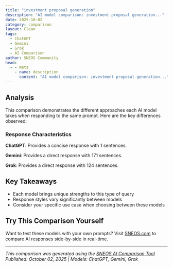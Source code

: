 ```yaml
---
title: "investment proposal generation"
description: "AI model comparison: investment proposal generation..."
date: 2025-10-02
category: comparison
layout: Clean
tags:
  - ChatGPT
  - Gemini
  - Grok
  - AI Comparison
author: SNEOS Community
head:
  - - meta
    - name: description
      content: "AI model comparison: investment proposal generation..."
---
```


<ChatComparison
  title="investment proposal generation"
  prompt="investment proposal generation"
  :responses='{
    "ChatGPT": "Creating an investment proposal requires a structured approach that effectively communicates the value and potential of the investment opportunity. Below is a general template and outline you can follow to generate an investment proposal. Customize the content according to your specific investment opportunity.\n\n### Investment Proposal Template\n\n#### 1. Executive Summary\n   - **Objective:** Summarize the investment opportunity, the amount of investment needed, and the expected returns.\n   - **Company Overview:** Basic information about the business, including the mission, vision, and key differentiators.\n\n#### 2. Business Description\n   - **Industry Overview:** Provide insights into the industry in which the business operates, including trends, size, and growth potential.\n   - **Company Background:** Discuss the history of the company, its founding, and key milestones achieved.\n   - **Products/Services:** Detail the products or services offered, including unique features and benefits.\n\n#### 3. Market Analysis\n   - **Target Market:** Define the target audience and customer segments.\n   - **Market Size and Growth:** Provide data on the current market size and projected growth rates.\n   - **Competitive Analysis:** Identify key competitors and assess their strengths and weaknesses.\n   - **Market Trends:** Discuss relevant trends that could impact the business positively or negatively.\n\n#### 4. Business Model\n   - **Revenue Streams:** Describe how the business generates revenue.\n   - **Cost Structure:** Outline the major costs involved in running the business.\n   - **Sales Strategy:** Explain how the product or service will be sold and marketed.\n\n#### 5. Financial Projections\n   - **Funding Requirements:** Specify the amount of investment sought and its intended use.\n   - **Projected Financial Statements:** Include income statements, cash flow statements, and balance sheets for the next 3-5 years.\n   - **Break-even Analysis:** Determine when the business is expected to become profitable.\n\n#### 6. Use of Funds\n   - **Allocation:** Provide a detailed breakdown of how the investment funds will be used (e.g., product development, marketing, hiring, operational expenses).\n   \n#### 7. Management Team\n   - **Team Overview:** Introduce the key members of the management team, their backgrounds, and relevant experience.\n   - **Advisors and Board Members:** List any advisors or board members who provide additional expertise and credibility.\n\n#### 8. Risk Analysis\n   - **Identify Risks:** Highlight potential risks and challenges facing the business (e.g., market risks, operational risks, financial risks).\n   - **Mitigation Strategies:** Discuss how the company plans to address or mitigate these risks.\n\n#### 9. Exit Strategy\n   - **Potential Exit Options:** Describe possible exit strategies for investors (e.g., acquisition, IPO, buyback).\n   - **Expected Returns:** Provide estimates of the return on investment and timeline for exit.\n\n#### 10. Appendices\n   - **Supporting Documents:** Include any additional information like detailed financial forecasts, market research data, resumes of key team members, or product/service descriptions.\n\n### Tips for a Successful Investment Proposal\n1. **Be Concise and Clear:** Keep your proposal focused, straightforward, and easy to understand.\n2. **Use Data and Research:** Support your claims with relevant data, charts, and research.\n3. **Tailor to the Audience:** Understand your audience and tailor the proposal to their investment preferences and interests.\n4. **Professional Presentation:** Ensure the proposal is professionally formatted with graphs, images, and charts where applicable.\n5. **Follow-Up:** Be prepared to answer questions and provide further information after presenting the proposal.\n\n### Conclusion\nAn effective investment proposal should make a compelling case for the investment opportunity, highlighting its potential for growth and profitability. By structuring it clearly and providing relevant data and insights, you increase the chances of attracting investment.",
    "Gemini": "Okay, let\u0027s break down how to generate an investment proposal.  To make this really helpful, I need to know *who* this proposal is for (e.g., internal team, venture capitalists, angel investors, banks) and *what* kind of investment you\u0027re seeking (e.g., equity, debt, a grant).\n\nHowever, here\u0027s a comprehensive framework you can adapt:\n\n**I. Core Components of a Strong Investment Proposal:**\n\n1.  **Executive Summary:**\n\n    *   **Purpose:** A concise, compelling overview that captures the essence of the opportunity and persuades the reader to delve deeper.  *Think of it as an elevator pitch, but in writing.*\n    *   **Content:**\n        *   **Problem/Opportunity:** State the core issue you\u0027re addressing or the unmet need you\u0027re fulfilling.\n        *   **Solution/Product/Service:** Briefly describe your offering and its key features.\n        *   **Target Market:**  Who are your customers?\n        *   **Competitive Advantage:** What makes you different and better?\n        *   **Team:** Highlight key personnel and their relevant experience.\n        *   **Financial Highlights:** Key metrics (e.g., revenue, profit, growth rate, key ratios).\n        *   **Investment Request:**  The amount of funding you\u0027re seeking and what it will be used for.\n        *   **Expected Return/Exit Strategy:** What\u0027s in it for the investor (e.g., projected ROI, potential acquisition, IPO).\n    *   **Length:** Typically 1-2 pages, *max*.  It should be written *after* you\u0027ve completed the rest of the proposal.\n    *   **Tone:** Confident, clear, and concise.\n\n2.  **Company Description:**\n\n    *   **Purpose:** Provides a more detailed background of your company.\n    *   **Content:**\n        *   **Mission Statement:** Your core purpose.\n        *   **History:** How the company was founded, key milestones.\n        *   **Legal Structure:** (e.g., LLC, Corporation).\n        *   **Location:**  Physical address and areas of operation.\n        *   **Values:** Core principles that guide your business.\n    *   **Keep it relatively brief** unless your company\u0027s history is particularly relevant to the investment opportunity.\n\n3.  **Problem and Solution:**\n\n    *   **Purpose:** Clearly defines the problem you\u0027re solving and how your solution addresses it.\n    *   **Content:**\n        *   **Detailed Problem Statement:**  Explain the pain points, the market gap, or the inefficiency you\u0027re tackling.  Use data and evidence to support your claims.\n        *   **Target Audience\u0027s Perspective:** Show you understand how the problem affects your potential customers.\n        *   **Current Solutions (and their shortcomings):**  Acknowledge existing alternatives and explain why they are inadequate.\n        *   **Your Solution:** Describe your product/service in detail.  Focus on its key features, benefits, and how it directly addresses the problem.\n        *   **Value Proposition:** Clearly articulate the unique value you offer to customers.\n        *   **Benefits:**  Quantify the benefits of your solution (e.g., cost savings, increased efficiency, improved customer satisfaction).\n\n4.  **Market Analysis:**\n\n    *   **Purpose:** Demonstrates your understanding of the market opportunity and your target customer.\n    *   **Content:**\n        *   **Market Size and Growth:**  Provide data on the overall market size, growth rate, and trends.  Use reputable sources.\n        *   **Target Market Segmentation:**  Define your ideal customer profile (demographics, psychographics, needs, behaviors).\n        *   **Market Trends:** Identify relevant trends that are driving demand for your solution.\n        *   **Market Needs:** Show that you understand the evolving needs of your target market.\n        *   **Market Validation:**  Evidence that your solution resonates with your target market (e.g., surveys, interviews, pilot programs).\n\n5.  **Competitive Analysis:**\n\n    *   **Purpose:**  Shows that you understand your competition and have a plan to differentiate yourself.\n    *   **Content:**\n        *   **Identify Competitors:** List your direct and indirect competitors.\n        *   **Competitive Matrix:**  Create a table comparing your strengths and weaknesses against those of your competitors.  Focus on key factors like price, features, customer service, and market share.\n        *   **Competitive Advantages:**  Highlight your unique selling propositions (USPs) and what makes you stand out.\n        *   **Barriers to Entry:** Discuss any barriers that make it difficult for new competitors to enter the market (e.g., patents, brand recognition, economies of scale).\n        *   **Mitigation Strategies:** Outline how you plan to overcome any competitive disadvantages.\n\n6.  **Marketing and Sales Strategy:**\n\n    *   **Purpose:** Explains how you plan to reach your target market and acquire customers.\n    *   **Content:**\n        *   **Marketing Channels:**  Describe the channels you will use to promote your product/service (e.g., online advertising, social media, content marketing, public relations, email marketing, partnerships).\n        *   **Sales Process:**  Explain how you will convert leads into paying customers.\n        *   **Customer Acquisition Cost (CAC):**  Estimate the cost of acquiring a new customer.\n        *   **Customer Lifetime Value (CLTV):**  Estimate the total revenue you expect to generate from each customer over their relationship with your company.\n        *   **Marketing Budget:**  Outline your marketing budget and how you plan to allocate resources.\n        *   **Key Performance Indicators (KPIs):**  Identify the metrics you will use to track the success of your marketing and sales efforts.\n\n7.  **Management Team:**\n\n    *   **Purpose:**  Demonstrates that you have the right team in place to execute your business plan. *Investors invest in people.*\n    *   **Content:**\n        *   **Key Personnel:**  Introduce the key members of your management team.\n        *   **Background and Experience:**  Highlight their relevant experience, skills, and accomplishments.\n        *   **Roles and Responsibilities:**  Clearly define each team member\u0027s role within the company.\n        *   **Advisory Board (if applicable):**  Mention any advisors who are providing guidance to your company.\n        *   **Organizational Structure:**  Provide a simple chart or diagram showing the company\u0027s organizational structure.\n        *   **Gaps (and Plans to Fill Them):**  Acknowledge any gaps in your team\u0027s expertise and outline your plans to fill them.\n\n8.  **Financial Projections:**\n\n    *   **Purpose:**  Provides a realistic forecast of your company\u0027s financial performance.\n    *   **Content:**\n        *   **Income Statement:**  Projected revenue, cost of goods sold, gross profit, operating expenses, and net income (typically for 3-5 years).\n        *   **Balance Sheet:**  Projected assets, liabilities, and equity (typically for 3-5 years).\n        *   **Cash Flow Statement:**  Projected cash inflows and outflows (typically for 3-5 years).\n        *   **Key Assumptions:**  Clearly state the assumptions that underpin your financial projections (e.g., sales growth rate, pricing, operating expenses).\n        *   **Sensitivity Analysis:**  Show how your financial projections would change under different scenarios (e.g., best-case, worst-case, most likely).\n        *   **Key Metrics:**  Highlight key financial metrics such as revenue growth rate, gross profit margin, operating margin, net profit margin, and return on investment (ROI).\n        *   **Break-Even Analysis:**  Determine the point at which your company will become profitable.\n        *   **Use of Funds:** Show specifically how you\u0027ll spend the money you\u0027re asking for.\n\n9.  **Funding Request:**\n\n    *   **Purpose:**  Clearly states the amount of funding you are seeking and how you plan to use it.\n    *   **Content:**\n        *   **Amount of Funding:**  State the exact amount of funding you are requesting.\n        *   **Use of Funds:**  Provide a detailed breakdown of how you plan to use the funds (e.g., product development, marketing, sales, operations).\n        *   **Milestones:**  Identify the key milestones you expect to achieve with the funding.\n        *   **Financial Projections Impact:**  Explain how the funding will impact your financial projections.\n        *   **Equity Offered (if applicable):**  Specify the percentage of equity you are willing to offer in exchange for the funding.\n        *   **Debt Terms (if applicable):**  Specify the terms of the debt financing (e.g., interest rate, repayment schedule).\n        *   **Exit Strategy:** Describe how investors will eventually get a return on their investment (e.g., acquisition, IPO, dividend payments).\n\n10. **Appendix (Optional):**\n\n    *   **Purpose:**  Provides supporting documentation.\n    *   **Content:**\n        *   **Resumes of Key Personnel**\n        *   **Market Research Data**\n        *   **Letters of Intent**\n        *   **Patents or Trademarks**\n        *   **Technical Specifications**\n        *   **Detailed Financial Statements**\n\n**II.  Key Considerations for Different Audiences:**\n\n*   **Venture Capitalists (VCs):** They are looking for high-growth potential, a strong team, a large market, and a clear exit strategy.  Emphasize your competitive advantage, market opportunity, and team experience.\n\n*   **Angel Investors:** Similar to VCs, but often invest smaller amounts in earlier-stage companies.  Focus on the team, the market opportunity, and your passion for the business.\n\n*   **Banks:**  They are primarily concerned with your ability to repay the loan.  Emphasize your financial stability, collateral, and repayment plan.\n\n*   **Internal Team/Management:**  They need to see the strategic alignment of the investment with the company\u0027s goals. Emphasize the ROI and payback period, strategic rationale.\n\n*   **Granting Organizations:** Focus on social impact, innovation, and alignment with the organization\u0027s mission.\n\n**III.  Tips for Creating a Compelling Investment Proposal:**\n\n*   **Know Your Audience:** Tailor your proposal to the specific interests and concerns of your target audience.  Research them thoroughly.\n*   **Be Clear and Concise:**  Use simple language and avoid jargon.\n*   **Support Your Claims with Data:**  Back up your statements with evidence, such as market research, financial projections, and customer testimonials.\n*   **Highlight Your Competitive Advantages:**  Clearly articulate what makes you different and better than your competitors.\n*   **Focus on the Benefits for the Investor:**  Explain how the investment will generate a return for the investor.\n*   **Have a Strong Call to Action:**  Clearly state what you want the investor to do next (e.g., schedule a meeting, make an investment).\n*   **Proofread Carefully:**  Ensure that your proposal is free of errors in grammar and spelling.  Have someone else review it.\n*   **Use Visuals:**  Include charts, graphs, and images to make your proposal more engaging and easier to understand.\n*   **Keep it Concise:** Avoid fluff and unnecessary details.\n\n**IV.  Example Outline (Adapt to Your Needs):**\n\n1.  **Cover Page:** Company Logo, Company Name, Contact Information, Date\n2.  **Executive Summary** (1-2 pages)\n3.  **Company Description** (1-2 pages)\n4.  **Problem and Solution** (3-5 pages)\n5.  **Market Analysis** (3-5 pages)\n6.  **Competitive Analysis** (2-4 pages)\n7.  **Marketing and Sales Strategy** (3-5 pages)\n8.  **Management Team** (2-4 pages)\n9.  **Financial Projections** (5-10 pages)  *Include tables and charts*\n10. **Funding Request** (1-2 pages)\n11. **Appendix** (as needed)\n\n**V.  Tools \u0026 Resources:**\n\n*   **Business Plan Software:**  (e.g., LivePlan, Bizplan)\n*   **Market Research Databases:**  (e.g., IBISWorld, Statista, MarketResearch.com)\n*   **Financial Modeling Templates:** (search online for Excel templates)\n*   **Consultants:** Consider hiring a business consultant or financial advisor to help you develop your proposal.\n*   **Pitch Deck Platforms:** (e.g., Canva, Beautiful.ai) to create visually appealing slides.  (This is often used in conjunction with the written proposal).\n\n**To give you the best possible help, tell me:**\n\n*   **Who is the target audience for this proposal?** (Specific type of investor, internal team, etc.)\n*   **What is the nature of the investment being sought?** (Equity, debt, grant, etc.)\n*   **What is the industry?** (So I can provide more tailored advice)\n*   **What stage is the company at?** (Startup, early-stage, growth, mature)\n",
    "Grok": "Creating an investment proposal is a crucial step in securing funding for a business, project, or venture. Below is a detailed guide and template for generating a professional investment proposal. This proposal is designed to be clear, persuasive, and comprehensive to attract potential investors.\n\n---\n\n### **Investment Proposal Guide**\n\n#### **1. Title Page**\n- **Title:** [Project or Business Name] Investment Proposal\n- **Subtitle (if applicable):** A brief tagline or description of the opportunity (e.g., \u0022Revolutionizing [Industry] with [Innovation]\u0022)\n- **Your Name/Company Name:** [Your Name or Business Name]\n- **Contact Information:** Phone number, email address, and website (if applicable)\n- **Date:** [Date of Submission]\n- **Logo (optional):** Include your company logo for a professional touch.\n\n---\n\n#### **2. Executive Summary**\nThe executive summary provides a snapshot of your proposal. Keep it concise (1-2 pages) and compelling, as it is often the first section investors read.\n\n- **Introduction:** Briefly introduce your business or project and state the purpose of the proposal (e.g., seeking funding for expansion, product launch, etc.).\n- **Overview of the Opportunity:** Highlight the problem you are solving and your unique solution.\n- **Funding Request:** State the amount of investment you are seeking and what it will be used for.\n- **Expected Returns:** Provide a brief mention of the potential return on investment (ROI) or benefits for the investor.\n- **Call to Action:** Encourage the investor to read on for detailed information.\n\n**Example:**  \n\u0022We are seeking $500,000 to expand [Business Name] into new markets, leveraging our innovative [product/service] to address [specific problem]. With a projected 20% annual growth rate and a clear exit strategy, we offer a lucrative opportunity for investors.\u0022\n\n---\n\n#### **3. Company Overview**\nProvide background information about your business or project to build credibility.\n\n- **Mission and Vision:** Explain your company\u2019s purpose and long-term goals.\n- **History:** Share key milestones, founding date, and achievements.\n- **Products/Services:** Describe what you offer and how it stands out in the market.\n- **Legal Structure:** Mention whether you are a corporation, LLC, partnership, etc.\n- **Team:** Highlight the experience and expertise of key team members (include short bios or roles).\n\n**Example:**  \n\u0022[Business Name] was founded in [Year] to provide [specific solution]. Our flagship product, [Product Name], has already gained traction with [specific metrics, e.g., 10,000 users or $1M in sales]. Our team includes [Key Person] with 15 years of experience in [relevant field].\u0022\n\n---\n\n#### **4. Market Analysis**\nDemonstrate that you understand the market and the opportunity it presents.\n\n- **Industry Overview:** Provide data on the industry size, growth trends, and potential.\n- **Target Market:** Define your ideal customers (demographics, geographic location, needs).\n- **Competitor Analysis:** Identify key competitors, their strengths, and how you differentiate.\n- **Market Need:** Explain the problem or gap in the market and how your solution addresses it.\n\n**Example:**  \n\u0022The [Industry] market is valued at $[X] billion and is expected to grow at a CAGR of [X]% over the next five years. Our target market includes [specific audience], representing a [specific size] opportunity. Unlike competitors like [Competitor Name], we offer [unique value proposition].\u0022\n\n---\n\n#### **5. Business Model**\nExplain how your business generates revenue and sustains itself.\n\n- **Revenue Streams:** Detail how you make money (e.g., product sales, subscriptions, licensing).\n- **Pricing Strategy:** Explain your pricing model and why it works for your target market.\n- **Sales and Distribution:** Outline how you reach customers (e.g., online, retail, partnerships).\n- **Scalability:** Describe how your business can grow with additional investment.\n\n**Example:**  \n\u0022Our revenue model is based on [subscription/sales] with an average price point of $[X]. We distribute through [channels] and plan to scale by [specific plans, e.g., entering new markets or launching new products].\u0022\n\n---\n\n#### **6. Financial Plan and Projections**\nProvide a clear picture of your financial health and potential returns.\n\n- **Current Financials (if applicable):** Include profit and loss statements, balance sheets, and cash flow statements (if already operational).\n- **Funding Requirements:** Specify the amount of investment needed and how it will be allocated (e.g., 40% product development, 30% marketing, 30% operations).\n- **Financial Projections:** Provide a 3-5 year forecast for revenue, expenses, and profits (include charts or tables for clarity).\n- **Break-Even Analysis:** Indicate when you expect to become profitable.\n- **Return on Investment (ROI):** Explain the potential returns for investors (e.g., equity stake, dividends, or exit strategy like acquisition or IPO).\n\n**Example Table (Projections):**  \n| Year | Revenue | Expenses | Net Profit |  \n|------|---------|----------|------------|  \n| 2024 | $500,000| $300,000 | $200,000   |  \n| 2025 | $1,000,000| $500,000 | $500,000   |  \n| 2026 | $2,000,000| $800,000 | $1,200,000 |\n\n---\n\n#### **7. Investment Offer**\nDetail the terms of the investment to make the opportunity clear.\n\n- **Investment Amount:** State the total funding you are seeking.\n- **Equity/Debt Structure:** Specify what you are offering (e.g., 20% equity for $500,000 or convertible debt).\n- **Use of Funds:** Break down how the investment will be used.\n- **Exit Strategy:** Outline how investors can realize returns (e.g., acquisition, IPO, or buyback).\n- **Risks:** Be transparent about potential risks and how you plan to mitigate them.\n\n**Example:**  \n\u0022We are offering a 20% equity stake in [Business Name] for an investment of $500,000. Funds will be allocated as follows: [specific breakdown]. We anticipate a potential acquisition within 5 years, providing a 3x return for investors.\u0022\n\n---\n\n#### **8. Competitive Advantage**\nExplain why your business or project is a better investment than others.\n\n- **Unique Value Proposition (UVP):** What makes your business stand out?\n- **Intellectual Property (if applicable):** Mention patents, trademarks, or proprietary technology.\n- **First-Mover Advantage:** Highlight if you are early to market or have a unique position.\n- **Barriers to Entry:** Discuss factors that make it difficult for competitors to replicate your success.\n\n**Example:**  \n\u0022Our proprietary technology, protected by [patent], gives us a competitive edge in the [industry]. Combined with our first-mover advantage and established partnerships, we are well-positioned for rapid growth.\u0022\n\n---\n\n#### **9. Milestones and Timeline**\nProvide a clear plan for how you will achieve your goals with the investment.\n\n- **Key Milestones:** List specific objectives (e.g., product launch, market expansion).\n- **Timeline:** Include a timeline or Gantt chart showing when milestones will be achieved.\n- **Progress Tracking:** Explain how investors will be updated on progress.\n\n**Example Table (Timeline):**  \n| Milestone            | Target Date | Status         |  \n|----------------------|-------------|----------------|  \n| Product Development  | Q1 2024     | In Progress    |  \n| Market Launch        | Q3 2024     | Planned        |  \n| Revenue Target ($1M) | Q4 2025     | Planned        |\n\n---\n\n#### **10. Closing Statement and Call to Action**\nWrap up the proposal with a strong, persuasive closing.\n\n- **Summary of Opportunity:** Reiterate the value of the investment and potential returns.\n- **Next Steps:** Invite the investor to discuss the proposal further or schedule a meeting.\n- **Contact Information:** Provide your details for follow-up.\n\n**Example:**  \n\u0022Investing in [Business Name] offers a unique opportunity to be part of a high-growth venture in the [industry]. We are confident in delivering strong returns and invite you to meet with us to discuss this proposal in detail. Please contact [Name] at [email/phone] to schedule a conversation.\u0022\n\n---\n\n#### **11. Appendices (Optional)**\nInclude any additional information that supports your proposal but is too detailed for the main body.\n\n- Resumes of key team members\n- Detailed market research data\n- Full financial statements\n- Product photos or prototypes\n- Letters of intent or partnerships\n\n---\n\n### **Tips for a Successful Investment Proposal**\n1. **Tailor to Your Audience:** Research potential investors and customize the proposal to align with their interests (e.g., impact investing, high-growth tech, etc.).\n2. **Be Concise and Professional:** Avoid jargon and overly complex language. Use clear formatting with headings, bullet points, and visuals.\n3. **Focus on Data:** Back up claims with market research, financial projections, and measurable achievements.\n4. **Highlight Returns:** Investors are primarily interested in ROI, so emphasize the financial upside and exit opportunities.\n5. **Proofread Thoroughly:** Errors can undermine credibility. Have someone else review the document before_submission.\n\n---\n\n### **Investment Proposal Template (Summary Format)**  \nBelow is a summarized version of the structure you can copy and adapt:\n\n**Title Page**  \n[Project/Business Name] Investment Proposal  \n[Your Name/Company Name] | [Contact Info] | [Date]\n\n**1. Executive Summary**  \n- Brief intro to the opportunity  \n- Funding request: $[Amount]  \n- Expected ROI or key benefit  \n\n**2. Company Overview**  \n- Mission, history, and team  \n- Products/services offered  \n\n**3. Market Analysis**  \n- Industry size and trends  \n- Target market and competitors  \n\n**4. Business Model**  \n- Revenue streams and pricing  \n-"
  }'
  published-date="10:06"
/>

## Analysis

This comparison demonstrates the different approaches each AI model takes when responding to the same prompt. Here are the key differences observed:

### Response Characteristics

**ChatGPT**: Provides a concise response with 1 sentences. 

**Gemini**: Provides a direct response with 171 sentences. 

**Grok**: Provides a direct response with 124 sentences. 

## Key Takeaways

- Each model brings unique strengths to this type of query
- Response styles vary significantly between models
- Consider your specific use case when choosing between these models

## Try This Comparison Yourself

Want to test these models with your own prompts? Visit [SNEOS.com](https://sneos.com) to compare AI responses side-by-side in real-time.

---

*This comparison was generated using the [SNEOS AI Comparison Tool](https://sneos.com)*
*Published: October 02, 2025 | Models: ChatGPT, Gemini, Grok*
